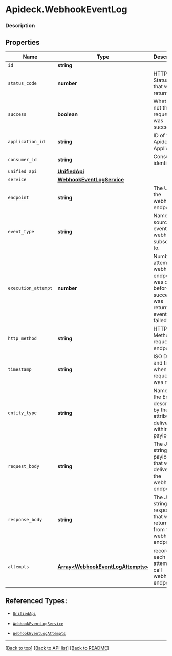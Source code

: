 # Apideck.WebhookEventLog

### Description

## Properties
Name | Type | Description | Notes
------------ | ------------- | ------------- | -------------
`id` | **string** |  | [optional] 
`status_code` | **number** | HTTP Status code that was returned. | [optional] 
`success` | **boolean** | Whether or not the request was successful. | [optional] 
`application_id` | **string** | ID of your Apideck Application | [optional] 
`consumer_id` | **string** | Consumer identifier | [optional] 
`unified_api` | [**UnifiedApi**](UnifiedApi.md) |  | [optional] 
`service` | [**WebhookEventLogService**](WebhookEventLogService.md) |  | [optional] 
`endpoint` | **string** | The URL of the webhook endpoint. | [optional] 
`event_type` | **string** | Name of source event that webhook is subscribed to. | [optional] 
`execution_attempt` | **number** | Number of attempts webhook endpoint was called before a success was returned or eventually failed | [optional] 
`http_method` | **string** | HTTP Method of request to endpoint. | [optional] 
`timestamp` | **string** | ISO Date and time when the request was made. | [optional] 
`entity_type` | **string** | Name of the Entity described by the attributes delivered within payload | [optional] 
`request_body` | **string** | The JSON stringified payload that was delivered to the webhook endpoint. | [optional] 
`response_body` | **string** | The JSON stringified response that was returned from the webhook endpoint. | [optional] 
`attempts` | [**Array&lt;WebhookEventLogAttempts&gt;**](WebhookEventLogAttempts.md) | record of each attempt to call webhook endpoint | [optional] 





## Referenced Types:





* [`UnifiedApi`](UnifiedApi.md)
* [`WebhookEventLogService`](WebhookEventLogService.md)








* [`WebhookEventLogAttempts`](WebhookEventLogAttempts.md)

---

[[Back to top]](#) [[Back to API list]](../../../../README.md#documentation-for-api-endpoints) [[Back to README]](../../../../README.md)


